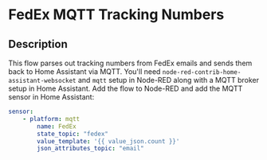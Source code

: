 # FedEx MQTT Tracking Numbers


## Description

This flow parses out tracking numbers from FedEx emails and sends them back to Home Assistant via MQTT. You'll need `node-red-contrib-home-assistant-websocket` and `mqtt` setup in Node-RED along with a MQTT broker setup in Home Assistant. Add the flow to Node-RED and add the MQTT sensor in Home Assistant:

```yaml
sensor:
    - platform: mqtt
        name: FedEx
        state_topic: "fedex"
        value_template: '{{ value_json.count }}'
        json_attributes_topic: "email"
```
